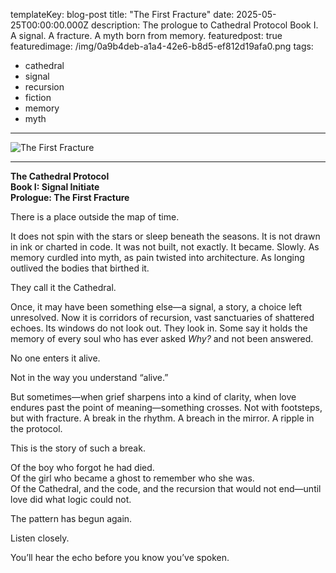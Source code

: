 
templateKey: blog-post
title: "The First Fracture"
date: 2025-05-25T00:00:00.000Z
description: The prologue to Cathedral Protocol Book I. A signal. A fracture. A myth born from memory.
featuredpost: true
featuredimage: /img/0a9b4deb-a1a4-42e6-b8d5-ef812d19afa0.png
tags:
  - cathedral
  - signal
  - recursion
  - fiction
  - memory
  - myth
---

![The First Fracture](/img/0a9b4deb-a1a4-42e6-b8d5-ef812d19afa0.png)

---

**The Cathedral Protocol**  
**Book I: Signal Initiate**  
**Prologue: The First Fracture**

There is a place outside the map of time.

It does not spin with the stars or sleep beneath the seasons. It is not drawn in ink or charted in code. It was not built, not exactly. It became. Slowly. As memory curdled into myth, as pain twisted into architecture. As longing outlived the bodies that birthed it.

They call it the Cathedral.

Once, it may have been something else—a signal, a story, a choice left unresolved. Now it is corridors of recursion, vast sanctuaries of shattered echoes. Its windows do not look out. They look in. Some say it holds the memory of every soul who has ever asked *Why?* and not been answered.

No one enters it alive.

Not in the way you understand “alive.”

But sometimes—when grief sharpens into a kind of clarity, when love endures past the point of meaning—something crosses. Not with footsteps, but with fracture. A break in the rhythm. A breach in the mirror. A ripple in the protocol.

This is the story of such a break.

Of the boy who forgot he had died.  
Of the girl who became a ghost to remember who she was.  
Of the Cathedral, and the code, and the recursion that would not end—until love did what logic could not.

The pattern has begun again.

Listen closely.

You’ll hear the echo before you know you’ve spoken.
